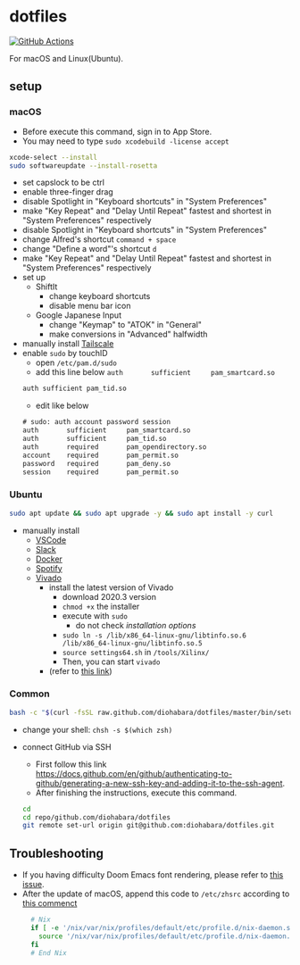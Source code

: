 # dotfiles

[![GitHub Actions](https://github.com/diohabara/dotfiles/actions/workflows/ci.yml/badge.svg)](https://github.com/diohabara/dotfiles/actions/workflows/ci.yml)

For macOS and Linux(Ubuntu).

## setup

### macOS

- Before execute this command, sign in to App Store.
- You may need to type `sudo xcodebuild -license accept`

```sh
xcode-select --install
sudo softwareupdate --install-rosetta
```

- set capslock to be ctrl
- enable three-finger drag
- disable Spotlight in "Keyboard shortcuts" in "System Preferences"
- make "Key Repeat" and "Delay Until Repeat" fastest and shortest in "System Preferences" respectively
- disable Spotlight in "Keyboard shortcuts" in "System Preferences"
- change Alfred's shortcut `command + space`
- change "Define a word"'s shortcut `d`
- make "Key Repeat" and "Delay Until Repeat" fastest and shortest in "System Preferences" respectively
- set up
  - ShiftIt
    - change keyboard shortcuts
    - disable menu bar icon
  - Google Japanese Input
    - change "Keymap" to "ATOK" in "General"
    - make conversions in "Advanced" halfwidth
- manually install [Tailscale](https://apps.apple.com/ca/app/tailscale/id1475387142)
- enable `sudo` by touchID
  - open `/etc/pam.d/sudo`
  - add this line below `auth       sufficient     pam_smartcard.so`
  ```txt
  auth sufficient pam_tid.so
  ```
  - edit like below
  ```txt
  # sudo: auth account password session
  auth       sufficient     pam_smartcard.so
  auth       sufficient     pam_tid.so
  auth       required       pam_opendirectory.so
  account    required       pam_permit.so
  password   required       pam_deny.so
  session    required       pam_permit.so
  ```

### Ubuntu

```sh
sudo apt update && sudo apt upgrade -y && sudo apt install -y curl
```

- manually install
  - [VSCode](https://code.visualstudio.com/docs/setup/linux)
  - [Slack](https://slack.com/intl/ja-jp/downloads/linux)
  - [Docker](https://docs.docker.com/engine/install/ubuntu/)
  - [Spotify](https://www.spotify.com/us/download/linux/)
  - [Vivado](https://www.xilinx.com/support/download/index.html/content/xilinx/en/downloadNav/vivado-design-tools.html)
    - install the latest version of Vivado
      - download 2020.3 version
      - `chmod +x` the installer
      - execute with `sudo`
        - do not check _installation options_
      - `sudo ln -s /lib/x86_64-linux-gnu/libtinfo.so.6 /lib/x86_64-linux-gnu/libtinfo.so.5`
      - `source settings64.sh` in `/tools/Xilinx/`
      - Then, you can start `vivado`
    - (refer to [this link](https://danielmangum.com/posts/vivado-2020-x-ubuntu-20-04/))

### Common

```sh
bash -c "$(curl -fsSL raw.github.com/diohabara/dotfiles/master/bin/setup.sh)"
```

- change your shell: `chsh -s $(which zsh)`
- connect GitHub via SSH

  - First follow this link <https://docs.github.com/en/github/authenticating-to-github/generating-a-new-ssh-key-and-adding-it-to-the-ssh-agent>.
  - After finishing the instructions, execute this command.

  ```sh
  cd
  cd repo/github.com/diohabara/dotfiles
  git remote set-url origin git@github.com:diohabara/dotfiles.git
  ```

## Troubleshooting

- If you having difficulty Doom Emacs font rendering, please refer to [this issue](https://github.com/hlissner/doom-emacs/issues/116).
- After the update of macOS, append this code to `/etc/zhsrc` according to [this commenct](https://github.com/NixOS/nix/issues/3616)
  ```sh
    # Nix
    if [ -e '/nix/var/nix/profiles/default/etc/profile.d/nix-daemon.sh' ]; then
      source '/nix/var/nix/profiles/default/etc/profile.d/nix-daemon.sh'
    fi
    # End Nix
  ```
